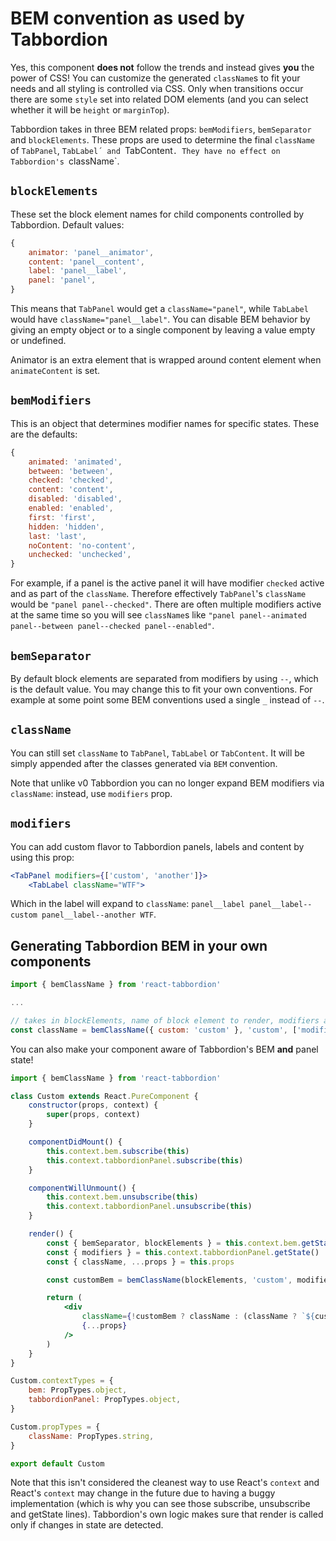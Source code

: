 # BEM convention as used by Tabbordion

Yes, this component **does not** follow the trends and instead gives **you** the power of CSS! You can customize the
generated `className`s to fit your needs and all styling is controlled via CSS. Only when transitions occur there are
some `style` set into related DOM elements (and you can select whether it will be `height` or `marginTop`).

Tabbordion takes in three BEM related props: `bemModifiers`, `bemSeparator` and `blockElements`. These props are used to
determine the final `className` of `TabPanel`, `TabLabel´ and `TabContent`. They have no effect on Tabbordion's
`className`.


## `blockElements`

These set the block element names for child components controlled by Tabbordion. Default values:

```js
{
    animator: 'panel__animator',
    content: 'panel__content',
    label: 'panel__label',
    panel: 'panel',
}
```

This means that `TabPanel` would get a `className="panel"`, while `TabLabel` would have `className="panel__label"`. You
can disable BEM behavior by giving an empty object or to a single component by leaving a value empty or undefined.

Animator is an extra element that is wrapped around content element when `animateContent` is set.


## `bemModifiers`

This is an object that determines modifier names for specific states. These are the defaults:

```js
{
    animated: 'animated',
    between: 'between',
    checked: 'checked',
    content: 'content',
    disabled: 'disabled',
    enabled: 'enabled',
    first: 'first',
    hidden: 'hidden',
    last: 'last',
    noContent: 'no-content',
    unchecked: 'unchecked',
}
```

For example, if a panel is the active panel it will have modifier `checked` active and as part of the `className`.
Therefore effectively `TabPanel`'s `className` would be `"panel panel--checked"`. There are often multiple modifiers
active at the same time so you will see `className`s like
`"panel panel--animated panel--between panel--checked panel--enabled"`.


## `bemSeparator`

By default block elements are separated from modifiers by using `--`, which is the default value. You may change this to
fit your own conventions. For example at some point some BEM conventions used a single `_` instead of `--`.


## `className`

You can still set `className` to `TabPanel`, `TabLabel` or `TabContent`. It will be simply appended after the classes
generated via `BEM` convention.

Note that unlike v0 Tabbordion you can no longer expand BEM modifiers via `className`: instead, use `modifiers` prop.


## `modifiers`

You can add custom flavor to Tabbordion panels, labels and content by using this prop:

```jsx
<TabPanel modifiers={['custom', 'another']}>
    <TabLabel className="WTF">
```

Which in the label will expand to `className`: `panel__label panel__label--custom panel__label--another WTF`.


## Generating Tabbordion BEM in your own components

```js
import { bemClassName } from 'react-tabbordion'

...

// takes in blockElements, name of block element to render, modifiers and a separator
const className = bemClassName({ custom: 'custom' }, 'custom', ['modifier1', 'modifier2'], '--')
```

You can also make your component aware of Tabbordion's BEM **and** panel state!

```jsx
import { bemClassName } from 'react-tabbordion'

class Custom extends React.PureComponent {
    constructor(props, context) {
        super(props, context)
    }

    componentDidMount() {
        this.context.bem.subscribe(this)
        this.context.tabbordionPanel.subscribe(this)
    }

    componentWillUnmount() {
        this.context.bem.unsubscribe(this)
        this.context.tabbordionPanel.unsubscribe(this)
    }

    render() {
        const { bemSeparator, blockElements } = this.context.bem.getState()
        const { modifiers } = this.context.tabbordionPanel.getState()
        const { className, ...props } = this.props

        const customBem = bemClassName(blockElements, 'custom', modifiers, bemSeparator)

        return (
            <div
                className={!customBem ? className : (className ? `${customBem} ${className}` : customBem)}
                {...props}
            />
        )
    }
}

Custom.contextTypes = {
    bem: PropTypes.object,
    tabbordionPanel: PropTypes.object,
}

Custom.propTypes = {
    className: PropTypes.string,
}

export default Custom
```

Note that this isn't considered the cleanest way to use React's `context` and React's `context` may change in the future
due to having a buggy implementation (which is why you can see those subscribe, unsubscribe and getState lines).
Tabbordion's own logic makes sure that render is called only if changes in state are detected.
